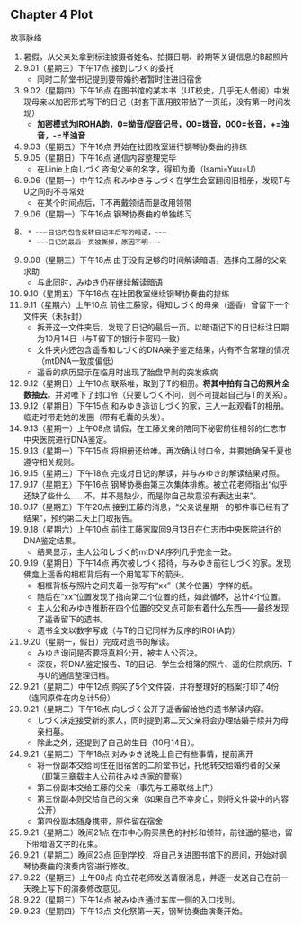## Chapter 4 Plot

故事脉络

1. 暑假，从父亲处拿到标注被摄者姓名、拍摄日期、龄期等关键信息的B超照片
2. 9.01（星期三）下午17点 接到しづく的委托
   * 同时二阶堂书记提到要带婚约者暂时住进旧宿舍
3. 9.02（星期四）下午16点 在图书馆的某本书（UT校史，几乎无人借阅）中发现母亲以加密形式写下的日记（封套下面用胶带贴了一页纸，没有第一时间发现）
   * **加密模式为IROHA韵，0=拗音/促音记号，00=拨音，000=长音，+=浊音，-=半浊音**
5. 9.03（星期五）下午16点 开始在社团教室进行钢琴协奏曲的排练
6. 9.05（星期日）下午16点 通信内容整理完毕
    * 在Linie上向しづく咨询父亲的名字，得知为勇（Isami=Yuu=U）
7. 9.06（星期一）中午12点 和みゆき与しづく在学生会室翻阅旧相册，发现T与U之间的不寻常处
    * 在某个时间点后，T不再戴领结而是改用领带
8. 9.06（星期一）下午16点 钢琴协奏曲的单独练习
9. ~~~9.07（星期二）下午17点 和みゆき被しづく带到教学楼一侧的空教室，理由是U提到那里有自己学生时代的一些回忆，在讲台中发现T留下的日记~~~
    * ~~~日记内包含反转日记本后写的暗语，~~~
    * ~~~日记的最后一页被撕掉，原因不明~~~
10. 9.08（星期三）下午18点 由于没有足够的时间解读暗语，选择向工藤的父亲求助
    * 与此同时，みゆき仍在继续解读暗语
11. 9.10（星期五）下午16点 在社团教室继续钢琴协奏曲的排练
12. 9.11（星期六）上午10点 前往工藤家，得知しづく的母亲（遥香）曾留下一个文件夹（未拆封）
    * 拆开这一文件夹后，发现了日记的最后一页。以暗语记下的日记标注日期为10月14日（与T留下的银行卡密码一致）
    * 文件夹内还包含遥香和しづく的DNA亲子鉴定结果，内有不合常理的情况（mtDNA一致度偏低）
    * 遥香的病历显示在临月时出现了胎盘早剥的突发疾病
13. 9.12（星期日）上午10点 联系唯，取到了T的相册。**将其中拍有自己的照片全数抽去**。并对唯下了封口令（只要しづく不问，则不可提起自己与T的关系）。
14. 9.12（星期日）下午15点 和みゆき造访しづく的家，三人一起观看T的相册。临走时带走她的发圈（带有毛囊的头发）。
15. 9.13（星期一）上午08点 请假，在工藤父亲的陪同下秘密前往相邻的仁志市中央医院进行DNA鉴定。
16. 9.13（星期一）下午15点 将相册还给唯。再次确认封口令，并要她确保千夏也遵守相关规则。
17. 9.15（星期三）下午18点 完成对日记的解读，并与みゆき的解读结果对照。
18. 9.17（星期五）下午16点 钢琴协奏曲第三次集体排练。被立花老师指出“似乎还缺了些什么……不，并不是缺少，而是你自己故意没有表达出来”。
19. 9.17（星期五）下午20点 接到工藤的消息，“父亲说星期一的那件事已经有了结果”，预约第二天上门取报告。
20. 9.18（星期六）上午10点 前往工藤家取回9月13日在仁志市中央医院进行的DNA鉴定结果。
    * 结果显示，主人公和しづく的mtDNA序列几乎完全一致。
21. 9.19（星期日）下午14点 再次被しづく招待，与みゆき前往しづく的家。发现佛龛上遥香的相框背后有一个用笔写下的箭头。
    * 相框背板与照片之间夹着一张写有“xx”（某个位置）字样的纸。
    * 随后在“xx”位置发现了指向第二个位置的纸，如此循环，总计4个位置。
    * 主人公和みゆき推断在四个位置的交叉点可能有着什么东西——最终发现了遥香留下的遗书。
    * 遗书全文以数字写成（与T的日记同样为反序的IROHA韵）
22. 9.20（星期一，假日）完成对遗书的解读。
    * みゆき询问是否要将真相公开，被主人公否决。
    * 深夜，将DNA鉴定报告、T的日记、学生会相簿的照片、遥的住院病历、T与U的通信整理归档。
23. 9.21（星期二）中午12点 购买了5个文件袋，并将整理好的档案打印了4份（连同原件在内总计5份）
24. 9.21（星期二）下午16点 向しづく公开了遥香留给她的遗书解读内容。
    * しづく决定接受新的家人，同时提到第二天父亲将会办理结婚手续并为母亲扫墓。
    * 除此之外，还提到了自己的生日（10月14日）。
25. 9.21（星期二）下午18点 对みゆき说晚上自己有些事情，提前离开
    * 将一份副本交给同住在旧宿舍的二阶堂书记，托他转交给婚约者的父亲（即第三章载主人公前往みゆき家的警察）
    * 第二份副本交给工藤的父亲（事先与工藤联络上门）
    * 第三份副本则交给自己的父亲（如果自己不幸身亡，则将文件袋中的内容公开）
    * 第四份副本随身携带，原件留在宿舍
26. 9.21（星期二）晚间21点 在市中心购买黑色的衬衫和领带，前往遥的墓地，留下带暗语文字的花束。
27. 9.21（星期二）晚间23点 回到学校，将自己关进图书馆下的房间，开始对钢琴协奏曲的演奏内容进行修改。
28. 9.22（星期三）上午08点 向立花老师发送请假消息，并逐一发送自己在前一天晚上写下的演奏修改意见。
29. 9.22（星期三）下午14点 被みゆき通过车库一侧的入口找到。
30. 9.23（星期四）下午13点 文化祭第一天，钢琴协奏曲演奏开始。
